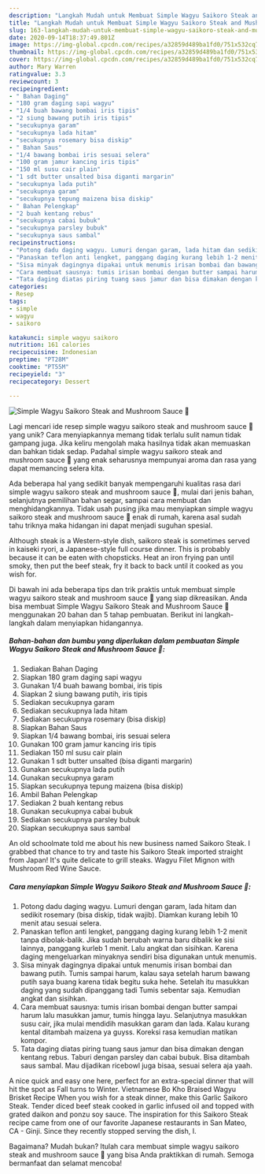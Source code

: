```yaml
---
description: "Langkah Mudah untuk Membuat Simple Wagyu Saikoro Steak and Mushroom Sauce 🍖 yang Lezat"
title: "Langkah Mudah untuk Membuat Simple Wagyu Saikoro Steak and Mushroom Sauce 🍖 yang Lezat"
slug: 163-langkah-mudah-untuk-membuat-simple-wagyu-saikoro-steak-and-mushroom-sauce-yang-lezat
date: 2020-09-14T18:37:49.801Z
image: https://img-global.cpcdn.com/recipes/a32859d489ba1fd0/751x532cq70/simple-wagyu-saikoro-steak-and-mushroom-sauce-🍖-foto-resep-utama.jpg
thumbnail: https://img-global.cpcdn.com/recipes/a32859d489ba1fd0/751x532cq70/simple-wagyu-saikoro-steak-and-mushroom-sauce-🍖-foto-resep-utama.jpg
cover: https://img-global.cpcdn.com/recipes/a32859d489ba1fd0/751x532cq70/simple-wagyu-saikoro-steak-and-mushroom-sauce-🍖-foto-resep-utama.jpg
author: Mary Warren
ratingvalue: 3.3
reviewcount: 3
recipeingredient:
- " Bahan Daging"
- "180 gram daging sapi wagyu"
- "1/4 buah bawang bombai iris tipis"
- "2 siung bawang putih iris tipis"
- "secukupnya garam"
- "secukupnya lada hitam"
- "secukupnya rosemary bisa diskip"
- " Bahan Saus"
- "1/4 bawang bombai iris sesuai selera"
- "100 gram jamur kancing iris tipis"
- "150 ml susu cair plain"
- "1 sdt butter unsalted bisa diganti margarin"
- "secukupnya lada putih"
- "secukupnya garam"
- "secukupnya tepung maizena bisa diskip"
- " Bahan Pelengkap"
- "2 buah kentang rebus"
- "secukupnya cabai bubuk"
- "secukupnya parsley bubuk"
- "secukupnya saus sambal"
recipeinstructions:
- "Potong dadu daging wagyu. Lumuri dengan garam, lada hitam dan sedikit rosemary (bisa diskip, tidak wajib). Diamkan kurang lebih 10 menit atau sesuai selera."
- "Panaskan teflon anti lengket, panggang daging kurang lebih 1-2 menit tanpa dibolak-balik. Jika sudah berubah warna baru dibalik ke sisi lainnya, panggang kurleb 1 menit. Lalu angkat dan sisihkan. Karena daging mengeluarkan minyaknya sendiri bisa digunakan untuk menumis."
- "Sisa minyak dagingnya dipakai untuk menumis irisan bombai dan bawang putih. Tumis sampai harum, kalau saya setelah harum bawang putih saya buang karena tidak begitu suka hehe. Setelah itu masukkan daging yang sudah dipanggang tadi Tumis sebentar saja. Kemudian angkat dan sisihkan."
- "Cara membuat sausnya: tumis irisan bombai dengan butter sampai harum lalu masukkan jamur, tumis hingga layu. Selanjutnya masukkan susu cair, jika mulai mendidih masukkan garam dan lada. Kalau kurang kental ditambah maizena ya guyss. Koreksi rasa kemudian matikan kompor."
- "Tata daging diatas piring tuang saus jamur dan bisa dimakan dengan kentang rebus. Taburi dengan parsley dan cabai bubuk. Bisa ditambah saus sambal. Mau dijadikan ricebowl juga bisaa, sesuai selera aja yaah."
categories:
- Resep
tags:
- simple
- wagyu
- saikoro

katakunci: simple wagyu saikoro 
nutrition: 161 calories
recipecuisine: Indonesian
preptime: "PT28M"
cooktime: "PT55M"
recipeyield: "3"
recipecategory: Dessert

---
```



![Simple Wagyu Saikoro Steak and Mushroom Sauce 🍖](https://img-global.cpcdn.com/recipes/a32859d489ba1fd0/751x532cq70/simple-wagyu-saikoro-steak-and-mushroom-sauce-🍖-foto-resep-utama.jpg)

Lagi mencari ide resep simple wagyu saikoro steak and mushroom sauce 🍖 yang unik? Cara menyiapkannya memang tidak terlalu sulit namun tidak gampang juga. Jika keliru mengolah maka hasilnya tidak akan memuaskan dan bahkan tidak sedap. Padahal simple wagyu saikoro steak and mushroom sauce 🍖 yang enak seharusnya mempunyai aroma dan rasa yang dapat memancing selera kita.

Ada beberapa hal yang sedikit banyak mempengaruhi kualitas rasa dari simple wagyu saikoro steak and mushroom sauce 🍖, mulai dari jenis bahan, selanjutnya pemilihan bahan segar, sampai cara membuat dan menghidangkannya. Tidak usah pusing jika mau menyiapkan simple wagyu saikoro steak and mushroom sauce 🍖 enak di rumah, karena asal sudah tahu triknya maka hidangan ini dapat menjadi suguhan spesial.

Although steak is a Western-style dish, saikoro steak is sometimes served in kaiseki ryori, a Japanese-style full course dinner. This is probably because it can be eaten with chopsticks. Heat an iron frying pan until smoky, then put the beef steak, fry it back to back until it cooked as you wish for.


Di bawah ini ada beberapa tips dan trik praktis untuk membuat simple wagyu saikoro steak and mushroom sauce 🍖 yang siap dikreasikan. Anda bisa membuat Simple Wagyu Saikoro Steak and Mushroom Sauce 🍖 menggunakan 20 bahan dan 5 tahap pembuatan. Berikut ini langkah-langkah dalam menyiapkan hidangannya.

<!--inarticleads1-->

##### Bahan-bahan dan bumbu yang diperlukan dalam pembuatan Simple Wagyu Saikoro Steak and Mushroom Sauce 🍖:

1. Sediakan  Bahan Daging
1. Siapkan 180 gram daging sapi wagyu
1. Gunakan 1/4 buah bawang bombai, iris tipis
1. Siapkan 2 siung bawang putih, iris tipis
1. Sediakan secukupnya garam
1. Sediakan secukupnya lada hitam
1. Sediakan secukupnya rosemary (bisa diskip)
1. Siapkan  Bahan Saus
1. Siapkan 1/4 bawang bombai, iris sesuai selera
1. Gunakan 100 gram jamur kancing iris tipis
1. Sediakan 150 ml susu cair plain
1. Gunakan 1 sdt butter unsalted (bisa diganti margarin)
1. Gunakan secukupnya lada putih
1. Gunakan secukupnya garam
1. Siapkan secukupnya tepung maizena (bisa diskip)
1. Ambil  Bahan Pelengkap
1. Sediakan 2 buah kentang rebus
1. Gunakan secukupnya cabai bubuk
1. Sediakan secukupnya parsley bubuk
1. Siapkan secukupnya saus sambal


An old schoolmate told me about his new business named Saikoro Steak. I grabbed that chance to try and taste his Saikoro Steak imported straight from Japan! It&#39;s quite delicate to grill steaks. Wagyu Filet Mignon with Mushroom Red Wine Sauce. 

<!--inarticleads2-->

##### Cara menyiapkan Simple Wagyu Saikoro Steak and Mushroom Sauce 🍖:

1. Potong dadu daging wagyu. Lumuri dengan garam, lada hitam dan sedikit rosemary (bisa diskip, tidak wajib). Diamkan kurang lebih 10 menit atau sesuai selera.
1. Panaskan teflon anti lengket, panggang daging kurang lebih 1-2 menit tanpa dibolak-balik. Jika sudah berubah warna baru dibalik ke sisi lainnya, panggang kurleb 1 menit. Lalu angkat dan sisihkan. Karena daging mengeluarkan minyaknya sendiri bisa digunakan untuk menumis.
1. Sisa minyak dagingnya dipakai untuk menumis irisan bombai dan bawang putih. Tumis sampai harum, kalau saya setelah harum bawang putih saya buang karena tidak begitu suka hehe. Setelah itu masukkan daging yang sudah dipanggang tadi Tumis sebentar saja. Kemudian angkat dan sisihkan.
1. Cara membuat sausnya: tumis irisan bombai dengan butter sampai harum lalu masukkan jamur, tumis hingga layu. Selanjutnya masukkan susu cair, jika mulai mendidih masukkan garam dan lada. Kalau kurang kental ditambah maizena ya guyss. Koreksi rasa kemudian matikan kompor.
1. Tata daging diatas piring tuang saus jamur dan bisa dimakan dengan kentang rebus. Taburi dengan parsley dan cabai bubuk. Bisa ditambah saus sambal. Mau dijadikan ricebowl juga bisaa, sesuai selera aja yaah.


A nice quick and easy one here, perfect for an extra-special dinner that will hit the spot as Fall turns to Winter. Vietnamese Bo Kho Braised Wagyu Brisket Recipe When you wish for a steak dinner, make this Garlic Saikoro Steak. Tender diced beef steak cooked in garlic infused oil and topped with grated daikon and ponzu soy sauce. The inspiration for this Saikoro Steak recipe came from one of our favorite Japanese restaurants in San Mateo, CA - Ginji. Since they recently stopped serving the dish, I. 

Bagaimana? Mudah bukan? Itulah cara membuat simple wagyu saikoro steak and mushroom sauce 🍖 yang bisa Anda praktikkan di rumah. Semoga bermanfaat dan selamat mencoba!
